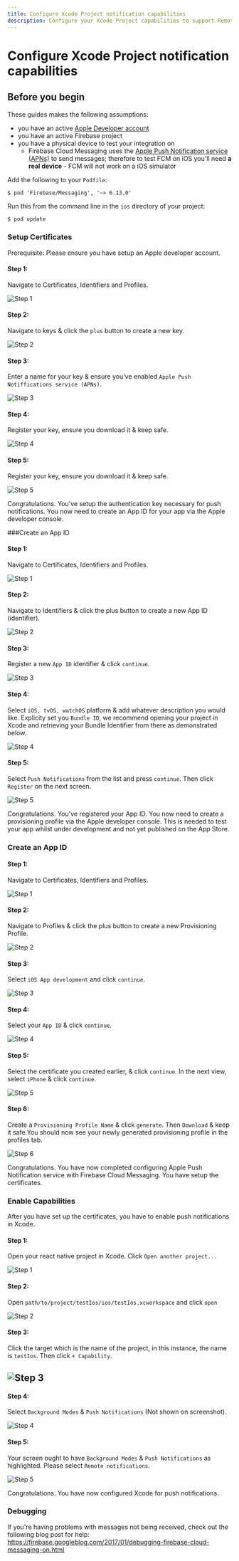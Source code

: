 ```yaml
---
title: Configure Xcode Project notification capabilities
description: Configure your Xcode Project capabilities to support Remote Notifications for FCM.
---
```


# Configure Xcode Project notification capabilities

## Before you begin

These guides makes the following assumptions:

- you have an active [Apple Developer account](https://developer.apple.com/membercenter/index.action)
- you have an active Firebase project
- you have a physical device to test your integration on
  - Firebase Cloud Messaging uses the [Apple Push Notification service (APNs)](https://developer.apple.com/notifications/) to send messages; therefore to test FCM on iOS you'll need **a real device** - FCM will not work on a iOS simulator

Add the following to your `Podfile`:
```ruby{3}
$ pod 'Firebase/Messaging', '~> 6.13.0'
```
Run this from the command line in the `ios` directory of your project:
```bash
$ pod update
```

### Setup Certificates

Prerequisite: Please ensure you have setup an Apple developer account.

#### Step 1:

Navigate to Certificates, Identifiers and Profiles.

![Step 1](https://images.prismic.io/invertase/b498548c-de02-42bd-a7cf-e2b9a78f3803_FCM+-+step+1.png?auto=compress,format)

#### Step 2:

Navigate to keys & click the `plus` button to create a new key.

![Step 2](https://images.prismic.io/invertase/784f9941-efb2-4dd8-b74c-bd40f7ea0b0b_FCM+-+step+2.png?auto=compress,format)

#### Step 3:

Enter a name for your key & ensure you've enabled `Apple Push Notiffications service (APNs)`.

![Step 3](https://images.prismic.io/invertase/8e1ba901-ec90-43d2-ae14-3681c9030610_FCM+-+step+3.png?auto=compress,format)

#### Step 4:

Register your key, ensure you download it & keep safe.

![Step 4](https://images.prismic.io/invertase/ac5070c4-87ec-427a-ba6d-590f5feddbc8_FCM+-+step+4.png?auto=compress,format)

#### Step 5:

Register your key, ensure you download it & keep safe.

![Step 5](https://images.prismic.io/invertase/ac5070c4-87ec-427a-ba6d-590f5feddbc8_FCM+-+step+4.png?auto=compress,format)


Congratulations. You've setup the authentication key necessary for push notifications. You now need to create an App ID for your app via the Apple developer console.

###Create an App ID

#### Step 1:

Navigate to Certificates, Identifiers and Profiles.

![Step 1](https://images.prismic.io/invertase/b498548c-de02-42bd-a7cf-e2b9a78f3803_FCM+-+step+1.png?auto=compress,format)

#### Step 2:

Navigate to Identifiers & click the plus button to create a new App ID (identifier).

![Step 2](https://images.prismic.io/invertase/47f748c2-e4fb-4b50-83bb-c04e0ea4a9ac_App+ID+-+Step+2.png?auto=compress,format)

#### Step 3:

Register a new `App ID` identifier & click `continue`.

![Step 3](https://images.prismic.io/invertase/09f583e3-4c0a-4bb4-9b09-e32cf6565940_App+ID+-+Step+3.png?auto=compress,format)

#### Step 4:

Select `iOS, tvOS, watchOS` platform & add whatever description you would like. Explicity set you `Bundle ID`, we recommend opening your project in Xcode
and retrieving your Bundle Identifier from there as demonstrated below.

![Step 4](https://images.prismic.io/invertase/4be07992-afbd-4ae8-b5a4-475d70221f88_App+ID+-+Step+4.png?auto=compress,format)

#### Step 5:

Select `Push Notifications` from the list and press `continue`. Then click `Register` on the next screen. 

![Step 5](https://images.prismic.io/invertase/473d1a5f-cbff-4d1f-946f-8ee4984c38ec_App+ID+-+Step+5.png?auto=compress,format)

Congratulations. You've registered your App ID. You now need to create a provisioning profile via the Apple developer console. This is needed to test your app whilst under development and 
not yet published on the App Store.

### Create an App ID

#### Step 1:

Navigate to Certificates, Identifiers and Profiles.

![Step 1](https://images.prismic.io/invertase/b498548c-de02-42bd-a7cf-e2b9a78f3803_FCM+-+step+1.png?auto=compress,format)

#### Step 2:

Navigate to Profiles & click the plus button to create a new Provisioning Profile.

![Step 2](https://images.prismic.io/invertase/4d7093e7-0129-48e9-aa23-4de6ed8d0b15_Provision+Profile+-+Step+2+.png?auto=compress,format)

#### Step 3:

Select `iOS App development` and click `continue`.

![Step 3](https://images.prismic.io/invertase/158750da-8a8c-4498-a021-bf84637dcd45_Provision+Profile+-+Step+3.png?auto=compress,format)

#### Step 4:

Select your `App ID` & click `continue`.

![Step 4](https://images.prismic.io/invertase/540891a7-f9a2-4052-b12b-b3e1ff30f87d_Provision+Profile+-+Step+4.png?auto=compress,format)

#### Step 5:

Select the certificate you created earlier, & click `continue`. In the next view, select `iPhone` & click `continue`.

![Step 5](https://images.prismic.io/invertase/1f0ad823-03b6-4b45-853f-b15594894505_Provision+Profile+-+Step+5.png?auto=compress,format)


#### Step 6:

Create a `Provisioning Profile Name` & click `generate`. Then `Download` & keep it safe.You should now see your newly generated provisioning profile in the profiles tab.

![Step 6](https://images.prismic.io/invertase/df020fa5-b3a1-45db-8c3c-e3e7868ba09c_Provision+Profile+-+Step+6.png?auto=compress,format)

Congratulations. You have now completed configuring Apple Push Notification service with Firebase Cloud Messaging. You have setup the certificates.


### Enable Capabilities

After you have set up the certificates, you have to enable push notifications in Xcode. 

#### Step 1:

Open your react native project in Xcode. Click `Open another project...`

![Step 1](https://images.prismic.io/invertase/58bd0c99-7c42-4f7f-b18b-2d729901dda4_capabilities+-+1.png?auto=compress,format)

#### Step 2:

Open `path/to/project/testIos/ios/testIos.xcworkspace` and click `open`

![Step 2](https://images.prismic.io/invertase/d7fa08c0-1eac-4920-a2b3-70770e48d716_capabilities+-+2.png?auto=compress,format)


#### Step 3:

Click the target which is the name of the project, in this instance, the name is `testIos`. Then click `+ Capability`.

![Step 3](https://images.prismic.io/invertase/3378457a-cd17-4528-ac27-38cb0528a1bc_Capabilities+-+3.png?auto=compress,format)
---

#### Step 4:

Select `Background Modes` & `Push Notifications` (Not shown on screenshot).

![Step 4](https://images.prismic.io/invertase/f3033f4d-6d1a-4117-81f6-279f8ced2791_Capabilities+-+4.png?auto=compress,format)

#### Step 5:

Your screen ought to have `Background Modes` & `Push Notifications` as highlighted. Please select `Remote notifications`.

![Step 5](https://images.prismic.io/invertase/8ca4a09f-d686-4b32-9d39-f42fa0f144aa_Capabilities+-+5.png?auto=compress,format)

Congratulations. You have now configured Xcode for push notifications.

### Debugging

If you're having problems with messages not being received, check out the following blog post for help:
https://firebase.googleblog.com/2017/01/debugging-firebase-cloud-messaging-on.html


